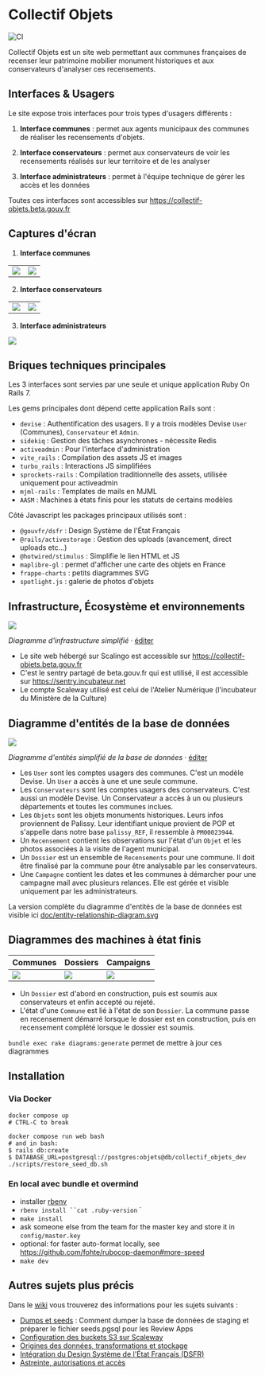 # Collectif Objets

![CI](https://github.com/adipasquale/collectif-objets/actions/workflows/ci.yml/badge.svg)

Collectif Objets est un site web permettant aux communes françaises de recenser leur patrimoine mobilier monument historiques et aux conservateurs d'analyser ces recensements.

## Interfaces & Usagers

Le site expose trois interfaces pour trois types d'usagers différents :

1. **Interface communes** : permet aux agents municipaux des communes de réaliser les recensements d'objets.

2. **Interface conservateurs** : permet aux conservateurs de voir les recensements réalisés sur leur territoire et de les analyser

3. **Interface administrateurs** : permet à l'équipe technique de gérer les accès et les données

Toutes ces interfaces sont accessibles sur https://collectif-objets.beta.gouv.fr

## Captures d'écran

1. **Interface communes**

| | |
| - | - |
| ![](/doc/interface-communes1.png) | ![](/doc/interface-communes2.png) |

2. **Interface conservateurs**

| | |
| - | - |
| ![](/doc/interface-conservateurs1.png) | ![](/doc/interface-conservateurs2.png) |


3. **Interface administrateurs**

![](/doc/interface-admin1.png)


## Briques techniques principales

Les 3 interfaces sont servies par une seule et unique application Ruby On Rails 7.

Les gems principales dont dépend cette application Rails sont :

- `devise` : Authentification des usagers. Il y a trois modèles Devise `User` (Communes), `Conservateur` et `Admin`.
- `sidekiq` : Gestion des tâches asynchrones - nécessite Redis
- `activeadmin` : Pour l'interface d'administration
- `vite_rails` : Compilation des assets JS et images
- `turbo_rails` : Interactions JS simplifiées
- `sprockets-rails` : Compilation traditionnelle des assets, utilisée uniquement pour activeadmin
- `mjml-rails` : Templates de mails en MJML
- `AASM` : Machines à états finis pour les statuts de certains modèles

Côté Javascript les packages principaux utilisés sont :

- `@gouvfr/dsfr` : Design Système de l'État Français
- `@rails/activestorage` : Gestion des uploads (avancement, direct uploads etc…)
- `@hotwired/stimulus` : Simplifie le lien HTML et JS
- `maplibre-gl` : permet d'afficher une carte des objets en France
- `frappe-charts` : petits diagrammes SVG
- `spotlight.js` : galerie de photos d'objets

## Infrastructure, Écosystème et environnements

![](/doc/infrastructure-simple.drawio.svg)

*Diagramme d'infrastructure simplifié* · [éditer](https://app.diagrams.net/#Uhttps%3A%2F%2Fgithub.com%2Fbetagouv%2Fcollectif-objets%2Fraw%2Fmain%2Fdoc%2Finfrastructure-simple.drawio.svg)

- Le site web hébergé sur Scalingo est accessible sur https://collectif-objets.beta.gouv.fr
- C'est le sentry partagé de beta.gouv.fr qui est utilisé, il est accessible sur https://sentry.incubateur.net
- Le compte Scaleway utilisé est celui de l'Atelier Numérique (l'incubateur du Ministère de la Culture)

## Diagramme d'entités de la base de données

![](/doc/erd-simple.drawio.svg)

*Diagramme d'entités simplifié de la base de données* · [éditer](https://app.diagrams.net/#Uhttps%3A%2F%2Fgithub.com%2Fbetagouv%2Fcollectif-objets%2Fraw%2Fmain%2Fdoc%2Ferd-simple.drawio.svg)


- Les `User` sont les comptes usagers des communes. C'est un modèle Devise. Un `User` a accès à une et une seule commune.
- Les `Conservateurs` sont les comptes usagers des conservateurs. C'est aussi un modèle Devise. Un Conservateur a accès à un ou plusieurs départements et toutes les communes inclues.
- Les `Objets` sont les objets monuments historiques. Leurs infos proviennent de Palissy. Leur identifiant unique provient de POP et s'appelle dans notre base `palissy_REF`, il ressemble à `PM00023944`.
- Un `Recensement` contient les observations sur l'état d'un `Objet` et les photos associées à la visite de l'agent municipal.
- Un `Dossier` est un ensemble de `Recensements` pour une commune. Il doit être finalisé par la commune pour être analysable par les conservateurs.
- Une `Campagne` contient les dates et les communes à démarcher pour une campagne mail avec plusieurs relances. Elle est gérée et visible uniquement par les administrateurs.

La version complète du diagramme d'entités de la base de données est visible ici [doc/entity-relationship-diagram.svg](/doc/entity-relationship-diagram.svg)

## Diagrammes des machines à état finis

| Communes | Dossiers | Campaigns |
| - | - | - |
| ![](/doc/commune_state_machine_diagram.png) | ![](/doc/dossier_state_machine_diagram.png) | ![](/doc/campaign_state_machine_diagram.png) |

- Un `Dossier` est d'abord en construction, puis est soumis aux conservateurs et enfin accepté ou rejeté.
- L'état d'une `Commune` est lié à l'état de son `Dossier`. La commune passe en recensement démarré lorsque le dossier est en construction, puis en recensement complété lorsque le dossier est soumis.

`bundle exec rake diagrams:generate` permet de mettre à jour ces diagrammes

## Installation

### Via Docker

```
docker compose up
# CTRL-C to break

docker compose run web bash
# and in bash:
$ rails db:create
$ DATABASE_URL=postgresql://postgres:objets@db/collectif_objets_dev ./scripts/restore_seed_db.sh
```

### En local avec bundle et overmind

- installer [rbenv](https://github.com/rbenv/rbenv#installation)
- `rbenv install ``cat .ruby-version` `
- `make install`
- ask someone else from the team for the master key and store it in `config/master.key`
- optional: for faster auto-format locally, see https://github.com/fohte/rubocop-daemon#more-speed
- `make dev`

## Autres sujets plus précis

Dans le [wiki](https://github.com/betagouv/collectif-objets/wiki/) vous trouverez des informations pour les sujets suivants :

- [Dumps et seeds](https://github.com/betagouv/collectif-objets/wiki/Dumps-et-Seeds) : Comment dumper la base de données de staging et préparer le fichier seeds.pgsql pour les Review Apps
- [Configuration des buckets S3 sur Scaleway](https://github.com/betagouv/collectif-objets/wiki/Configuration-des-buckets-S3-sur-Scaleway)
- [Origines des données, transformations et stockage](https://github.com/betagouv/collectif-objets/wiki/Origines-des-données,-transformations-et-stockage)
- [Intégration du Design Système de l'État Français (DSFR)](https://github.com/betagouv/collectif-objets/wiki/Int%C3%A9gration-du-Design-Syst%C3%A8me-de-l'%C3%89tat-Fran%C3%A7ais-(DSFR))
- [Astreinte, autorisations et accès](https://github.com/betagouv/collectif-objets/wiki/Astreinte,-autorisations-et-acc%C3%A8s)

